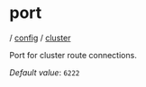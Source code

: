 # port

/ [config](/reference/server-config/index.md) / [cluster](/reference/server-config/config/cluster/index.md) 

Port for cluster route connections.

*Default value*: `6222`

